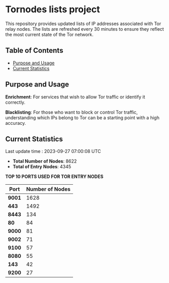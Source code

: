# Tornodes lists project

This repository provides updated lists of IP addresses associated with Tor relay nodes. The lists are refreshed every 30 minutes to ensure they reflect the most current state of the Tor network.

## Table of Contents

- [Purpose and Usage](#purpose-and-usage)
- [Current Statistics](#current-statistics)


## Purpose and Usage

**Enrichment**: For services that wish to allow Tor traffic or identify it correctly.

**Blacklisting**: For those who want to block or control Tor traffic, understanding which IPs belong to Tor can be a starting point with a high accuracy.

## Current Statistics

Last update time : 2023-09-27 07:00:08 UTC

- **Total Number of Nodes**: 8622
- **Total of Entry Nodes**: 4345

**TOP 10 PORTS USED FOR TOR ENTRY NODES**

| **Port** | **Number of Nodes** |
|------|-----------------|
| **9001**   | 1628  |
| **443**   | 1492  |
| **8443**   | 134  |
| **80**   | 84  |
| **9000**   | 81  |
| **9002**   | 71  |
| **9100**   | 57  |
| **8080**   | 55  |
| **143**   | 42  |
| **9200**   | 27  |

